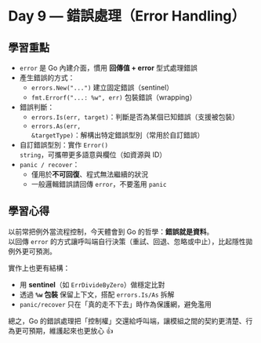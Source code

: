 # Day 9 — 錯誤處理（Error Handling）

## 學習重點
- `error` 是 Go 內建介面，慣用 **回傳值 + error** 型式處理錯誤  
- 產生錯誤的方式：
  - `errors.New("...")` 建立固定錯誤（sentinel）
  - `fmt.Errorf("...: %w", err)` 包裝錯誤（wrapping）
- 錯誤判斷：
  - `errors.Is(err, target)`：判斷是否為某個已知錯誤（支援被包裝）
  - `errors.As(err, &targetType)`：解構出特定錯誤型別（常用於自訂錯誤）
- 自訂錯誤型別：實作 `Error() string`，可攜帶更多語意與欄位（如資源與 ID）
- `panic / recover`：
  - 僅用於**不可回復**、程式無法繼續的狀況
  - 一般邏輯錯誤請回傳 `error`，不要濫用 `panic`

## 學習心得
以前常把例外當流程控制，今天體會到 Go 的哲學：**錯誤就是資料**。  
以回傳 `error` 的方式讓呼叫端自行決策（重試、回退、忽略或中止），比起隱性拋例外更可預測。  

實作上也更有結構：  
- 用 **sentinel**（如 `ErrDivideByZero`）做穩定比對  
- 透過 **`%w` 包裝** 保留上下文，搭配 `errors.Is/As` 拆解  
- `panic/recover` 只在「真的走不下去」時作為保護網，避免濫用  

總之，Go 的錯誤處理把「控制權」交還給呼叫端，讓模組之間的契約更清楚、行為更可預期，維護起來也更放心 👍
